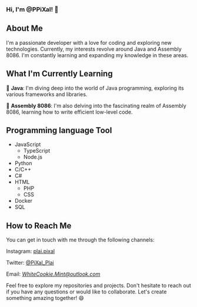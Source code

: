 ### Hi, I'm @PPiXal! 👋

## About Me
I'm a passionate developer with a love for coding and exploring new technologies. Currently, my interests revolve around Java and Assembly 8086. I'm constantly learning and expanding my knowledge in these areas.

## What I'm Currently Learning
🌱 **Java**: I'm diving deep into the world of Java programming, exploring its various frameworks and libraries.

🌱 **Assembly 8086**: I'm also delving into the fascinating realm of Assembly 8086, learning how to write efficient low-level code.

## Programming language Tool
 - JavaScript
   - TypeScript
   - Node.js
 - Python
 - C/C++
 - C#
 - HTML
   - PHP
   - CSS
 - Docker
 - SQL

## How to Reach Me
You can get in touch with me through the following channels:

Instagram: [plai.pixal](https://www.instagram.com/plai.pixal/)

Twitter: [@PiXal_Plai](https://twitter.com/PiXal_Plai)

Email: *WhiteCookie.Mint@outlook.com*

Feel free to explore my repositories and projects. Don't hesitate to reach out if you have any questions or would like to collaborate. Let's create something amazing together! 😄
